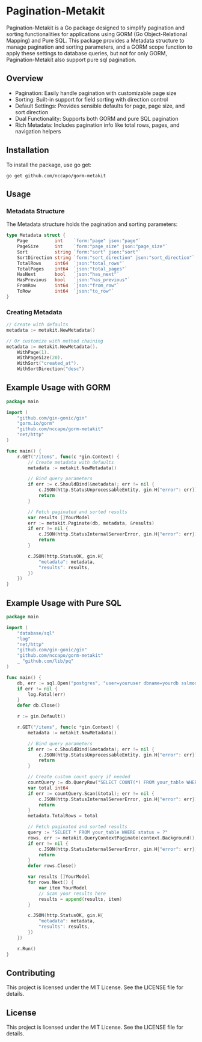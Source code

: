 # Pagination-Metakit

Pagination-Metakit is a Go package designed to simplify pagination and sorting functionalities for applications using GORM (Go Object-Relational Mapping) and Pure SQL. This package provides a Metadata structure to manage pagination and sorting parameters, and a GORM scope function to apply these settings to database queries, but not for only GORM, Pagination-Metakit also support pure sql pagination.

## Overview

- Pagination: Easily handle pagination with customizable page size
- Sorting: Built-in support for field sorting with direction control
- Default Settings: Provides sensible defaults for page, page size, and sort direction
- Dual Functionality: Supports both GORM and pure SQL pagination
- Rich Metadata: Includes pagination info like total rows, pages, and navigation helpers

## Installation

To install the package, use go get:

```shell
go get github.com/nccapo/gorm-metakit
```

## Usage

### Metadata Structure

The Metadata structure holds the pagination and sorting parameters:

```go
type Metadata struct {
    Page          int    `form:"page" json:"page"`
    PageSize      int    `form:"page_size" json:"page_size"`
    Sort          string `form:"sort" json:"sort"`
    SortDirection string `form:"sort_direction" json:"sort_direction"`
    TotalRows     int64  `json:"total_rows"`
    TotalPages    int64  `json:"total_pages"`
    HasNext       bool   `json:"has_next"`
    HasPrevious   bool   `json:"has_previous"`
    FromRow       int64  `json:"from_row"`
    ToRow         int64  `json:"to_row"`
}
```

### Creating Metadata

```go
// Create with defaults
metadata := metakit.NewMetadata()

// Or customize with method chaining
metadata := metakit.NewMetadata().
    WithPage(1).
    WithPageSize(20).
    WithSort("created_at").
    WithSortDirection("desc")
```

## Example Usage with GORM

```go
package main

import (
    "github.com/gin-gonic/gin"
    "gorm.io/gorm"
    "github.com/nccapo/gorm-metakit"
    "net/http"
)

func main() {
    r.GET("/items", func(c *gin.Context) {
        // Create metadata with defaults
        metadata := metakit.NewMetadata()

        // Bind query parameters
        if err := c.ShouldBind(&metadata); err != nil {
            c.JSON(http.StatusUnprocessableEntity, gin.H{"error": err})
            return
        }

        // Fetch paginated and sorted results
        var results []YourModel
        err := metakit.Paginate(db, metadata, &results)
        if err != nil {
            c.JSON(http.StatusInternalServerError, gin.H{"error": err})
            return
        }

        c.JSON(http.StatusOK, gin.H{
            "metadata": metadata,
            "results": results,
        })
    })
}
```

## Example Usage with Pure SQL

```go
package main

import (
    "database/sql"
    "log"
    "net/http"
    "github.com/gin-gonic/gin"
    "github.com/nccapo/gorm-metakit"
    _ "github.com/lib/pq"
)

func main() {
    db, err := sql.Open("postgres", "user=youruser dbname=yourdb sslmode=disable")
    if err != nil {
        log.Fatal(err)
    }
    defer db.Close()

    r := gin.Default()

    r.GET("/items", func(c *gin.Context) {
        metadata := metakit.NewMetadata()

        // Bind query parameters
        if err := c.ShouldBind(&metadata); err != nil {
            c.JSON(http.StatusUnprocessableEntity, gin.H{"error": err})
            return
        }

        // Create custom count query if needed
        countQuery := db.QueryRow("SELECT COUNT(*) FROM your_table WHERE status = ?", "active")
        var total int64
        if err := countQuery.Scan(&total); err != nil {
            c.JSON(http.StatusInternalServerError, gin.H{"error": err})
            return
        }
        metadata.TotalRows = total

        // Fetch paginated and sorted results
        query := "SELECT * FROM your_table WHERE status = ?"
        rows, err := metakit.QueryContextPaginate(context.Background(), db, "active", query, metadata)
        if err != nil {
            c.JSON(http.StatusInternalServerError, gin.H{"error": err})
            return
        }
        defer rows.Close()

        var results []YourModel
        for rows.Next() {
            var item YourModel
            // Scan your results here
            results = append(results, item)
        }

        c.JSON(http.StatusOK, gin.H{
            "metadata": metadata,
            "results": results,
        })
    })

    r.Run()
}
```

## Contributing

This project is licensed under the MIT License. See the LICENSE file for details.

## License

This project is licensed under the MIT License. See the LICENSE file for details.
